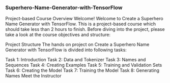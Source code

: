 ### Superhero-Name-Generator-with-TensorFlow

Project-based Course Overview
Welcome!
Welcome to Create a Superhero Name Generator with TensorFlow. This is a project-based course which should take less than 2 hours to finish. Before diving into the project, please take a look at the course objectives and structure:

Project Structure
The hands on project on Create a Superhero Name Generator with TensorFlow is divided into following tasks:

Task 1: Introduction
Task 2: Data and Tokenizer
Task 3: Names and Sequences
Task 4: Creating Examples
Task 5: Training and Validation Sets
Task 6: Creating the Model
Task 7: Training the Model
Task 8: Generating Names
Meet the Instructor
